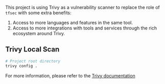 This project is using Trivy as a vulnerability scanner to replace the role of `tfsec` with some extra benefits:
1. Access to more languages and features in the same tool.
2. Access to more integrations with tools and services through the rich ecosystem around Trivy.

## Trivy Local Scan

```bash
# Project root directory
trivy config .
```

For more information, please refer to the [Trivy documentation](https://github.com/aquasecurity/trivy)
